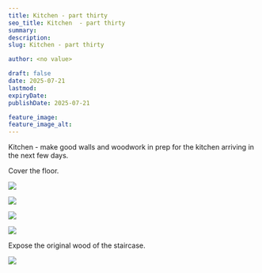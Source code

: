 ```yaml
---
title: Kitchen - part thirty
seo_title: Kitchen  - part thirty
summary:
description:
slug: Kitchen - part thirty

author: <no value>

draft: false
date: 2025-07-21
lastmod:
expiryDate:
publishDate: 2025-07-21

feature_image:
feature_image_alt:
---
```

Kitchen - make good walls and woodwork in prep for the kitchen arriving in the next few days.

Cover the floor.

![](/images/2631.jpeg )

![](/images/2632.jpeg )

![](/images/2633.jpeg )

![](/images/2636.jpeg )

Expose the original wood of the staircase.

![](/images/2637.jpeg )
